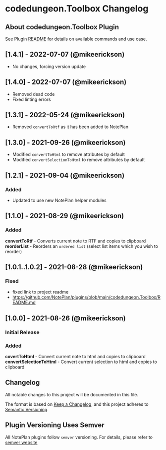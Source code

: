 # codedungeon.Toolbox Changelog

## About codedungeon.Toolbox Plugin

See Plugin [README](https://github.com/NotePlan/plugins/blob/main/codedungeon.Toolbox/README.md) for details on available commands and use case.

## [1.4.1] - 2022-07-07 (@mikeerickson)

- No changes, forcing version update

## [1.4.0] - 2022-07-07 (@mikeerickson)

- Removed dead code
- Fixed linting errors

## [1.3.1] - 2022-05-24 (@mikeerickson)

- Removed `convertToRtf` as it has been added to NotePlan

## [1.3.0] - 2021-09-26 (@mikeerickson)

- Modified `convertToHtml` to remove attributes by default
- Modified `convertSelectionToHtml` to remove attributes by default

## [1.2.1] - 2021-09-04 (@mikeerickson)

### Added
- Updated to use new NotePlan helper modules

## [1.1.0] - 2021-08-29 (@mikeerickson)

### Added
**convertToRtf** - Converts current note to RTF and copies to clipboard
**reorderList** - Reorders an `ordered list` (select list items which you wish to reorder)

## [1.0.1..1.0.2] - 2021-08-28 (@mikeerickson)

### Fixed
- fixed link to project readme
-	https://github.com/NotePlan/plugins/blob/main/codedungeon.Toolbox/README.md

## [1.0.0] - 2021-08-26 (@mikeerickson)
### **Initial Release**

### Added

**covertToHtml** - Convert current note to html and copies to clipboard
**convertSelectionToHtml** - Convert current selection to html and copies to clipboard

## Changelog

All notable changes to this project will be documented in this file.

The format is based on [Keep a Changelog](https://keepachangelog.com/en/1.0.0/),
and this project adheres to [Semantic Versioning](https://semver.org/spec/v2.0.0.html).

## Plugin Versioning Uses Semver

All NotePlan plugins follow `semver` versioning. For details, please refer to [semver website](https://semver.org/)
